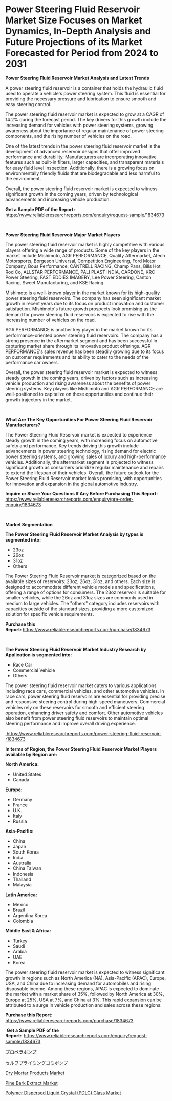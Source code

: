 <p><h1>Power Steering Fluid Reservoir Market Size Focuses on Market Dynamics, In-Depth Analysis and Future Projections of its Market Forecasted for Period from 2024 to 2031</h1></p><p><strong>Power Steering Fluid Reservoir Market Analysis and Latest Trends</strong></p>
<p><p>A power steering fluid reservoir is a container that holds the hydraulic fluid used to operate a vehicle's power steering system. This fluid is essential for providing the necessary pressure and lubrication to ensure smooth and easy steering control.</p><p>The power steering fluid reservoir market is expected to grow at a CAGR of 14.2% during the forecast period. The key drivers for this growth include the increasing demand for vehicles with power steering systems, growing awareness about the importance of regular maintenance of power steering components, and the rising number of vehicles on the road.</p><p>One of the latest trends in the power steering fluid reservoir market is the development of advanced reservoir designs that offer improved performance and durability. Manufacturers are incorporating innovative features such as built-in filters, larger capacities, and transparent materials for easy fluid level inspection. Additionally, there is a growing focus on environmentally friendly fluids that are biodegradable and less harmful to the environment.</p><p>Overall, the power steering fluid reservoir market is expected to witness significant growth in the coming years, driven by technological advancements and increasing vehicle production.</p></p>
<p><strong>Get a Sample PDF of the Report:&nbsp;</strong> <a href="https://www.reliableresearchreports.com/enquiry/request-sample/1834673">https://www.reliableresearchreports.com/enquiry/request-sample/1834673</a></p>
<p>&nbsp;</p>
<p><strong>Power Steering Fluid Reservoir Major Market Players</strong></p>
<p><p>The power steering fluid reservoir market is highly competitive with various players offering a wide range of products. Some of the key players in the market include Mishimoto, AGR PERFORMANCE, Quality Aftermarket, Atech Motorsports, Borgeson Universal, Competition Engineering, Ford Motor Company, Bous Performance, CANTRELL RACING, Champ Pans, Bills Hot Rod Co, ALLSTAR PERFORMANCE, PALI PLAST INDIA, CARDONE, KRC Power Steering, FAST EDDIES IMAGERY, Lee Power Steering, Canton Racing, Sweet Manufacturing, and KSE Racing.</p><p>Mishimoto is a well-known player in the market known for its high-quality power steering fluid reservoirs. The company has seen significant market growth in recent years due to its focus on product innovation and customer satisfaction. Mishimoto's future growth prospects look promising as the demand for power steering fluid reservoirs is expected to rise with the increasing number of vehicles on the road.</p><p>AGR PERFORMANCE is another key player in the market known for its performance-oriented power steering fluid reservoirs. The company has a strong presence in the aftermarket segment and has been successful in capturing market share through its innovative product offerings. AGR PERFORMANCE's sales revenue has been steadily growing due to its focus on customer requirements and its ability to cater to the needs of the performance car owners.</p><p>Overall, the power steering fluid reservoir market is expected to witness steady growth in the coming years, driven by factors such as increasing vehicle production and rising awareness about the benefits of power steering systems. Key players like Mishimoto and AGR PERFORMANCE are well-positioned to capitalize on these opportunities and continue their growth trajectory in the market.</p></p>
<p>&nbsp;</p>
<p><strong>What Are The Key Opportunities For Power Steering Fluid Reservoir Manufacturers?</strong></p>
<p><p>The Power Steering Fluid Reservoir market is expected to experience steady growth in the coming years, with increasing focus on automotive safety and performance. Key trends driving this growth include advancements in power steering technology, rising demand for electric power steering systems, and growing sales of luxury and high-performance vehicles. Additionally, the aftermarket segment is projected to witness significant growth as consumers prioritize regular maintenance and repairs to extend the lifespan of their vehicles. Overall, the future outlook for the Power Steering Fluid Reservoir market looks promising, with opportunities for innovation and expansion in the global automotive industry.</p></p>
<p><strong>Inquire or Share Your Questions If Any Before Purchasing This Report:</strong> <a href="https://www.reliableresearchreports.com/enquiry/pre-order-enquiry/1834673">https://www.reliableresearchreports.com/enquiry/pre-order-enquiry/1834673</a></p>
<p>&nbsp;</p>
<p><strong>Market Segmentation</strong></p>
<p><strong>The Power Steering Fluid Reservoir Market Analysis by types is segmented into:</strong></p>
<p><ul><li>23oz</li><li>26oz</li><li>31oz</li><li>Others</li></ul></p>
<p><p>The Power Steering Fluid Reservoir market is categorized based on the available sizes of reservoirs: 23oz, 26oz, 31oz, and others. Each size is designed to accommodate different vehicle models and specifications, offering a range of options for consumers. The 23oz reservoir is suitable for smaller vehicles, while the 26oz and 31oz sizes are commonly used in medium to large vehicles. The "others" category includes reservoirs with capacities outside of the standard sizes, providing a more customized solution for specific vehicle requirements.</p></p>
<p><strong>Purchase this Report:&nbsp;</strong><a href="https://www.reliableresearchreports.com/purchase/1834673">https://www.reliableresearchreports.com/purchase/1834673</a></p>
<p>&nbsp;</p>
<p><strong>The Power Steering Fluid Reservoir Market Industry Research by Application is segmented into:</strong></p>
<p><ul><li>Race Car</li><li>Commercial Vehicle</li><li>Others</li></ul></p>
<p><p>The power steering fluid reservoir market caters to various applications including race cars, commercial vehicles, and other automotive vehicles. In race cars, power steering fluid reservoirs are essential for providing precise and responsive steering control during high-speed maneuvers. Commercial vehicles rely on these reservoirs for smooth and efficient steering operation, enhancing driver safety and comfort. Other automotive vehicles also benefit from power steering fluid reservoirs to maintain optimal steering performance and improve overall driving experience.</p></p>
<p><a href="https://www.reliableresearchreports.com/power-steering-fluid-reservoir-r1834673">&nbsp;https://www.reliableresearchreports.com/power-steering-fluid-reservoir-r1834673</a></p>
<p><strong>In terms of Region, the Power Steering Fluid Reservoir Market Players available by Region are:</strong></p>
<p>
    <p> <strong> North America: </strong>
        <ul>
            <li>United States</li>
            <li>Canada</li>
        </ul>
        </p> 
    <p> <strong> Europe: </strong>
        <ul>
            <li>Germany</li>
            <li>France</li>
            <li>U.K.</li>
            <li>Italy</li>
            <li>Russia</li>
        </ul>
        </p> 
    <p> <strong> Asia-Pacific: </strong>
        <ul>
            <li>China</li>
            <li>Japan</li>
            <li>South Korea</li>
            <li>India</li>
            <li>Australia</li>
            <li>China Taiwan</li>
            <li>Indonesia</li>
            <li>Thailand</li>
            <li>Malaysia</li>
        </ul>
        </p> 
    <p> <strong> Latin America: </strong>
        <ul>
            <li>Mexico</li>
            <li>Brazil</li>
            <li>Argentina Korea</li>
            <li>Colombia</li>
        </ul>
        </p> 
    <p> <strong> Middle East & Africa: </strong>
        <ul>
            <li>Turkey</li>
            <li>Saudi</li>
            <li>Arabia</li>
            <li>UAE</li>
            <li>Korea</li>
        </ul>
    </p>
    </p>
<p><p>The power steering fluid reservoir market is expected to witness significant growth in regions such as North America (NA), Asia-Pacific (APAC), Europe, USA, and China due to increasing demand for automobiles and rising disposable income. Among these regions, APAC is expected to dominate the market with a market share of 35%, followed by North America at 30%, Europe at 25%, USA at 7%, and China at 3%. This rapid expansion can be attributed to a surge in vehicle production and sales across these regions.</p></p>
<p><strong>Purchase this Report: </strong><a href="https://www.reliableresearchreports.com/purchase/1834673">https://www.reliableresearchreports.com/purchase/1834673</a></p>
<p>&nbsp;<strong>Get a Sample PDF of the Report:&nbsp;&nbsp;</strong><a href="https://www.reliableresearchreports.com/enquiry/request-sample/1834673">https://www.reliableresearchreports.com/enquiry/request-sample/1834673</a></p>
<p><strong></strong></p>
<p><p><a href="https://github.com/dadanedu33/Market-Research-Report-List-1/blob/main/417357537016.md">プロペラポンプ</a></p><p><a href="https://github.com/ihabdkwlxs948/Market-Research-Report-List-1/blob/main/288596837015.md">セルフプライミングゴミポンプ</a></p><p><a href="https://www.linkedin.com/pulse/dry-mortar-products-market-size-examines-its-scope-primary-8pqle?trackingId=lwfX%2FSrbuhMKwfe61YFoaA%3D%3D">Dry Mortar Products Market</a></p><p><a href="https://issuu.com/reportprime-2/docs/pine-bark-extract-market-size-2030.pptx">Pine Bark Extract Market</a></p><p><a href="https://www.linkedin.com/pulse/polymer-dispersed-liquid-crystal-pdlc-glass-market-size-global-patse?trackingId=J%2B4Fm5f%2BAVR1E3Pfq9hUrQ%3D%3D">Polymer Dispersed Liquid Crystal (PDLC) Glass Market</a></p></p>